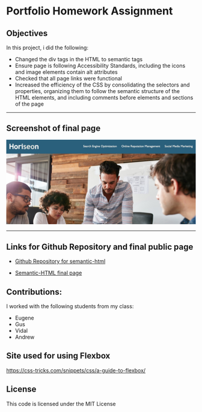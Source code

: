 # Portfolio Homework Assignment

## Objectives

In this project, i did the following:

- Changed the div tags in the HTML to semantic tags
- Ensure page is following Accessibility Standards, including the icons and image elements contain alt attributes 
- Checked that all page links were functional
- Increased the efficiency of the CSS by consolidating the selectors and properties, organizing them to follow the semantic structure of the HTML elements, and including comments before elements and sections of the page

-----
## Screenshot of final page

![Screenshot of final webpage](./assets/images/final-page.jpg)

-----
## Links for Github Repository and final public page

- [Github Repository for semantic-html](https://github.com/ksjefferies/semantic-html)

- [Semantic-HTML final page](https://ksjefferies.github.io/semantic-html/)

## Contributions:
I worked with the following students from my class:
- Eugene
- Gus
- Vidal
- Andrew
## Site used for using Flexbox
https://css-tricks.com/snippets/css/a-guide-to-flexbox/
## License
This code is licensed under the MIT License